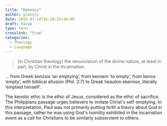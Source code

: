```yaml
---
title: "Kenosis"
author: glennji
date: 2019-07-14T16:28:25+10:00
draft: false
type: term
crosslink: "true"
categories:
  - Theology
  - Language
---
```

> (in Christian theology) the renunciation of the divine nature, at least in part, by Christ in the Incarnation.

... from Greek kenōsis ‘an emptying’, from kenoein ‘to empty’, from kenos ‘empty’, with biblical allusion (Phil. 2:7) to Greek heauton ekenōse, literally ‘emptied himself’.

The kenotic ethic is the ethic of Jesus, considered as the ethic of sacrifice. The Philippians passage urges believers to imitate Christ's self-emptying. In this interpretation, Paul was not primarily putting forth a theory about God in this passage, rather he was using God's humility exhibited in the incarnation event as a call for Christians to be similarly subservient to others.
